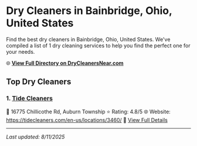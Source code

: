 # Dry Cleaners in Bainbridge, Ohio, United States

Find the best dry cleaners in Bainbridge, Ohio, United States. We've compiled a list of 1 dry cleaning services to help you find the perfect one for your needs.

🌐 **[View Full Directory on DryCleanersNear.com](https://drycleanersnear.com/city/US/Ohio/Bainbridge)**

## Top Dry Cleaners

### 1. [Tide Cleaners](https://drycleanersnear.com/dryCleaner/6875b65a9b5c02c2ea277e96/tide-cleaners)
📍 16775 Chillicothe Rd, Auburn Township
⭐ Rating: 4.8/5
🌐 Website: https://tidecleaners.com/en-us/locations/3460/
🔗 [View Full Details](https://drycleanersnear.com/dryCleaner/6875b65a9b5c02c2ea277e96/tide-cleaners)


---

*Last updated: 8/11/2025*

